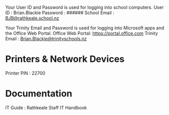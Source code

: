 
Your User ID and Password is used for logging into school computers.
User ID : Brian.Blackie
Password : ######
School Email : BJB@rathkeale.school.nz

Your Trinity Email and Password is used for logging into Microsoft apps and the Office Web Portal.
Office Web Portal: https://portal.office.com
Trinity Email : Brian.Blackie@trinityschools.nz



# Printers & Network Devices

Printer PIN : 22700

# Documentation

IT Guide : Rathkeale Staff IT Handbook





